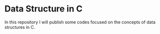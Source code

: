 # Data Structure in C
 In this repository I will publish some codes focused on the concepts of data structures in C.
